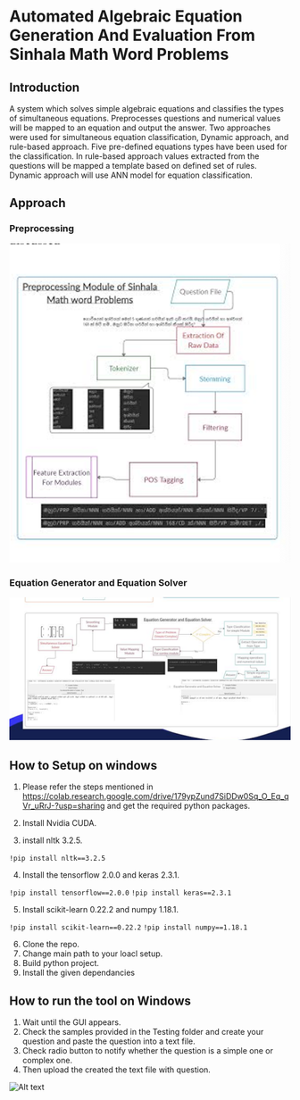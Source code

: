 # Automated Algebraic Equation Generation And Evaluation From Sinhala Math Word Problems

## Introduction

A system which solves simple
algebraic equations and classifies the types of simultaneous
equations. Preprocesses questions and numerical values will be
mapped to an equation and output the answer. Two approaches
were used for simultaneous equation classification, Dynamic
approach, and rule-based approach. Five pre-defined equations
types have been used for the classification. In rule-based
approach values extracted from the questions will be mapped a
template based on defined set of rules. Dynamic approach will
use ANN model for equation classification.

## Approach
### Preprocessing 
![Alt text](https://github.com/Chamindu36/AUTOMATED-ALGEBRIC-EQUATION-GENERATION-AND-EVALUATION-FROM-SINHALA-MATH-WORD-PROBLEMS/blob/master/Screen%20Shot%202022-02-22%20at%203.00.01%20PM.png?raw=true "Optional Title")

### Equation Generator and Equation Solver
![Alt text](https://github.com/Chamindu36/AUTOMATED-ALGEBRIC-EQUATION-GENERATION-AND-EVALUATION-FROM-SINHALA-MATH-WORD-PROBLEMS/blob/master/Screen%20Shot%202022-02-22%20at%202.59.41%20PM.png?raw=true "Optional Title")


## How to Setup on windows
1. Please refer the steps mentioned in https://colab.research.google.com/drive/179ypZund7SiDDw0Sq_O_Eq_qVr_uRrJ-?usp=sharing and get the required python packages.
2. Install Nvidia CUDA.

3. install nltk 3.2.5.

```!pip install nltk==3.2.5```

4. Install the tensorflow 2.0.0 and keras 2.3.1.

```!pip install tensorflow==2.0.0```
```!pip install keras==2.3.1```

5. Install scikit-learn 0.22.2 and numpy 1.18.1.

`!pip install scikit-learn==0.22.2`
`!pip install numpy==1.18.1`

6. Clone the repo.
7. Change main path to your loacl setup.
8. Build python project.
9. Install the given dependancies

## How to run the tool on Windows
1. Wait until the GUI appears.
2. Check the samples provided in the Testing folder and create your question and paste the question into a text file.
3. Check radio button to notify whether the question is a simple one or complex one.
4. Then upload the created the text file with question.

![Alt text](/2a490c97-e1da-413a-a53f-8dba6ccda6ce.jpg?raw=true "Optional Title")
